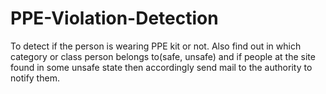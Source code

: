 # PPE-Violation-Detection
To detect if the person is wearing PPE kit or not. Also find out in which category or class person belongs to(safe, unsafe) and if people at the site found in some unsafe state then accordingly send mail to the authority to notify them.
